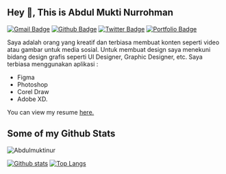 ## Hey 👋, This is Abdul Mukti Nurrohman
[![Gmail Badge](https://img.shields.io/badge/-abduldw9a@gmail.com-c14438?style=flat&logo=Gmail&logoColor=white&link=mailto:abduldw9a@gmail.com)](mailto:abduldw9a@gmail.com) [![Github Badge](https://img.shields.io/badge/-Abdulmuktinur-grey?style=flat&logo=github&logoColor=white&link=https://github.com/Abdulmuktinur/)](https://www.github.com/Abdulmuktinur/) [![Twitter Badge](https://img.shields.io/badge/-atek98_-00acee?style=flat&logo=twitter&logoColor=white&link=https://twitter.com/atek98_/)](https://www.twitter.com/atek98_/) [![Portfolio Badge](https://img.shields.io/badge/portfolio-web-blue?style=flat&link=abdulmuktinur.github.io/)](abdulmuktinur.github.io/) <p align='left'>Saya adalah orang yang kreatif dan terbiasa membuat konten seperti video atau gambar untuk media sosial. Untuk membuat design saya menekuni bidang design grafis seperti UI Designer, Graphic Designer, etc. Saya terbiasa menggunakan aplikasi :
- Figma 
- Photoshop 
- Corel Draw
- Adobe XD.</p>
<p align='left'>You can view my resume <a href='https://www.figma.com/proto/0ndjhXdQ9rS0IXiCRxTbHh/CV-and-Portofolio?node-id=32%3A165&scaling=min-zoom&page-id=32%3A2 ' target=_blank><u>here</u>.</a></p>

## Some of my Github Stats
<p align=left> <img src=https://komarev.com/ghpvc/?username=Abdulmuktinur alt=Abdulmuktinur /> </p>

[![Github stats](https://github-readme-stats.vercel.app/api?username=Abdulmuktinur&show_icons=true&include_all_commits=true)](https://github.com/Abdulmuktinur/github-readme-stats)
[![Top Langs](https://github-readme-stats.vercel.app/api/top-langs/?username=Abdulmuktinur&layout=compact)](https://github.com/Abdulmuktinur/github-readme-stats)
